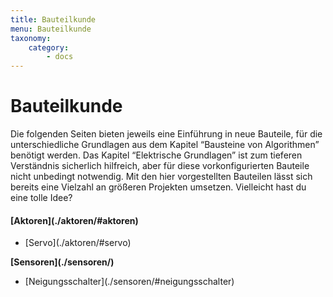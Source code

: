 ```yaml
---
title: Bauteilkunde
menu: Bauteilkunde
taxonomy:
    category:
        - docs
---
```


# Bauteilkunde

<style>
    h1 {
  		counter-set: h1 5 ;
	}
</style>

Die folgenden Seiten bieten jeweils eine Einführung in neue Bauteile, für die unterschiedliche Grundlagen aus dem Kapitel “Bausteine von Algorithmen” benötigt werden. Das Kapitel “Elektrische Grundlagen” ist zum tieferen Verständnis sicherlich hilfreich, aber für diese vorkonfigurierten Bauteile nicht unbedingt notwendig. Mit den hier vorgestellten Bauteilen lässt sich bereits eine Vielzahl an größeren Projekten umsetzen. Vielleicht hast du eine tolle Idee?

<div class="flex-box">
    <div class="overview-card">
    <h4 markdown="1">[Aktoren](./aktoren/#aktoren)</h4>
    <ul>
        <li markdown="1">[Servo](./aktoren/#servo)</li>
    </ul>
    </div>
    <div class="overview-card">
    <strong markdown="1">[Sensoren](./sensoren/)</strong>
    <ul>
        <li markdown="1">[Neigungsschalter](./sensoren/#neigungsschalter)</li>
    </ul>
    </div>
</div>